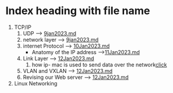 
# Index heading with file name

1. TCP/IP
   1. UDP  --> [9jan2023.md](9Jan2023.md)
   2. network layer --> [9jan2023.md](9Jan2023.md)
   3. internet Protocol --> [10Jan2023.md](10Jan2023.md)
        - Anatomy of the IP address -->[11Jan2023.md](11Jan2023.md)
   4. Link Layer    -->     [12Jan2023.md](12Jan2023.md)
      1. how ip- mac is used to send data over the network[click](refPage/mac-ipUses.md)
   5. VLAN and VXLAN    --> [12Jan2023.md](12Jan2023.md)
   6. Revising our Web server   --> [12Jan2023.md](12Jan2023.md)
2. Linux Networking
    
